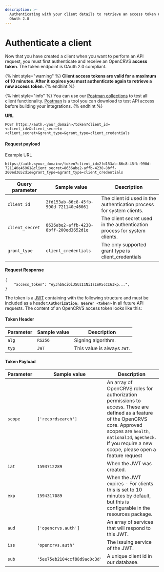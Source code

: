 ```yaml
---
description: >-
  Authenticating with your client details to retrieve an access token using
  OAuth 2.0
---
```


# Authenticate a client

Now that you have created a client when you want to perform an API request, you must first authenticate and receive an OpenCRVS **access token**. The token endpoint is OAuth 2.0 compliant.

{% hint style="warning" %}
**Client access tokens are valid for a maximum of 10 minutes. After it expires you must authenticate again to retrieve a new access token.**
{% endhint %}

{% hint style="info" %}
You can use our [Postman collections](https://github.com/opencrvs/opencrvs-countryconfig/tree/master/postman) to test all client functionality. [Postman](https://www.postman.com/) is a tool you can download to test API access before building your integrations.
{% endhint %}

**URL**

```
POST https://auth.<your_domain>/token?client_id=<client_id>&client_secret=<client_secret>&grant_type=&grant_type=client_credentials
```

#### **Request payload**

Example URL

```
https://auth.<your_domain>/token?client_id=2fd153ab-86c8-45fb-990d-721140e46061&client_secret=8636abe2-affb-4238-8bff-200ed3652d1e&grant_type=&grant_type=client_credentials
```

| Query parameter | Sample value                           | Description                                                              |
| --------------- | -------------------------------------- | ------------------------------------------------------------------------ |
| `client_id`     | `2fd153ab-86c8-45fb-990d-721140e46061` | The client id used in the authentication process for system clients.     |
| `client_secret` | `8636abe2-affb-4238-8bff-200ed3652d1e` | The client secret used in the authentication process for system clients. |
| `grant_type`    | `client_credentials`                   | The only supported grant type is client\_credentials                     |

#### **Request Response**

```
{
    "access_token": "eyJhbGciOiJSUzI1NiIsInR5cCI6Ikp...",
}
```

The token is a [JWT](https://jwt.io/) containing with the following structure and must be included as a header:**`Authorization: Bearer <token>`** in all future API requests. The content of an OpenCRVS access token looks like this:

#### **Token Header**

| Parameter | Sample value | Description                 |
| --------- | ------------ | --------------------------- |
| `alg`     | `RS256`      | Signing algorithm.          |
| `typ`     | `JWT`        | This value is always `JWT`. |

#### **Token Payload**

| Parameter | Sample value                 | Description                                                                                                                                                                                                                                |
| --------- | ---------------------------- | ------------------------------------------------------------------------------------------------------------------------------------------------------------------------------------------------------------------------------------------ |
| `scope`   | `['recordsearch']`           | An array of OpenCRVS roles for authorization permissions to access. These are defined as a feature of the OpenCRVS core. Approved scopes are `health`, `nationalId`, `ageCheck`. If you require a new scope, please open a feature request |
| `iat`     | `1593712289`                 | When the JWT was created.                                                                                                                                                                                                                  |
| `exp`     | `1594317089`                 | When the JWT expires - For clients this is set to 10 minutes by default, but this is configurable in the resources package.                                                                                                                |
| `aud`     | `['opencrvs.auth']`          | An array of services that will respond to this JWT.                                                                                                                                                                                        |
| `iss`     | `'opencrvs.auth'`            | The issuing service of the JWT.                                                                                                                                                                                                            |
| `sub`     | `'5ee75eb2104ccf88d9ac0c3d'` | A unique client id in our database.                                                                                                                                                                                                        |
